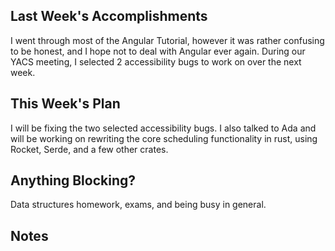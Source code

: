 ## Last Week's Accomplishments

I went through most of the Angular Tutorial, however it was rather confusing to be honest, and I hope not to deal with Angular ever again.
During our YACS meeting, I selected 2 accessibility bugs to work on over the next week.

## This Week's Plan

I will be fixing the two selected accessibility bugs.
I also talked to Ada and will be working on rewriting the core scheduling functionality in rust, using Rocket, Serde, and a few other crates.

## Anything Blocking?

Data structures homework, exams, and being busy in general.

## Notes